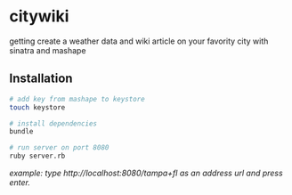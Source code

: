 # citywiki
getting create a weather data and wiki article on your favority city with sinatra and mashape

## Installation

```bash
# add key from mashape to keystore
touch keystore

# install dependencies
bundle

# run server on port 8080
ruby server.rb
```

*example: type http://localhost:8080/tampa+fl as an address url and press enter.*
